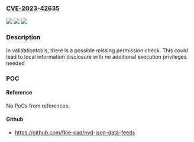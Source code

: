 ### [CVE-2023-42635](https://cve.mitre.org/cgi-bin/cvename.cgi?name=CVE-2023-42635)
![](https://img.shields.io/static/v1?label=Product&message=SC7731E%2FSC9832E%2FSC9863A%2FT310%2FT606%2FT612%2FT616%2FT610%2FT618%2FT760%2FT770%2FT820%2FS8000&color=blue)
![](https://img.shields.io/static/v1?label=Version&message=%3D%20Android11%2FAndroid12%2FAndroid13%20&color=brighgreen)
![](https://img.shields.io/static/v1?label=Vulnerability&message=n%2Fa&color=brighgreen)

### Description

In validationtools, there is a possible missing permission check. This could lead to local information disclosure with no additional execution privileges needed

### POC

#### Reference
No PoCs from references.

#### Github
- https://github.com/fkie-cad/nvd-json-data-feeds

